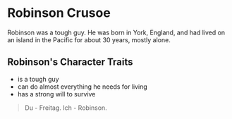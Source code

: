 # Robinson Crusoe

Robinson was a tough guy. He was born in York, England, and had lived on an island in the Pacific for about 30 years, mostly alone.

## Robinson's Character Traits

* is a tough guy
* can do almost everything he needs for living
* has a strong will to survive

> Du - Freitag. Ich - Robinson.

